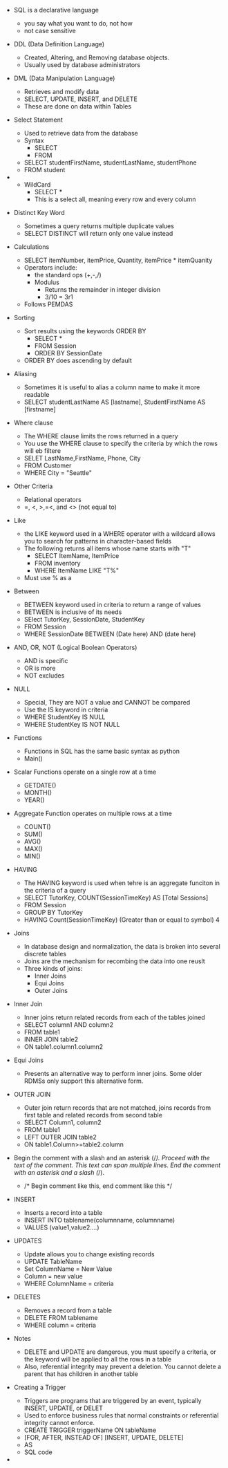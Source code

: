 
- SQL is a declarative language
	- you say what you want to do, not how 
	- not case sensitive

- DDL (Data Definition Language)
	- Created, Altering, and Removing database objects. 
	- Usually used by database administrators

- DML (Data Manipulation Language)
	- Retrieves and modify data
	- SELECT, UPDATE, INSERT, and DELETE
	- These are done on data within Tables 

- Select Statement 
	- Used to retrieve data from the database
	- Syntax
		- SELECT <columnName>
		- FROM <tableName>
	- SELECT studentFirstName, studentLastName, studentPhone
	- FROM student

- * WildCard
	- SELECT * 
	- This is a select all, meaning every row and every column

- Distinct Key Word
	- Sometimes a query returns multiple duplicate values
	- SELECT DISTINCT will return only one value instead

- Calculations
	- SELECT itemNumber, itemPrice, Quantity, itemPrice * itemQuanity
	- Operators include:
		- the standard ops (+,-,/)
		- Modulus
			- Returns the remainder in integer division 
			- 3/10 = 3r1 
	- Follows PEMDAS

- Sorting
	- Sort results using the keywords ORDER BY
		- SELECT *
		- FROM Session
		- ORDER BY SessionDate
	- ORDER BY does ascending by default

- Aliasing
	- Sometimes it is useful to alias a column name to make it more readable
	- SELECT studentLastName AS [lastname], StudentFirstName AS [firstname]

- Where clause
	- The WHERE clause limits the rows returned in a query
	- You use the WHERE clause to specify the criteria by which the rows will eb filtere
	- SELET LastName,FirstName, Phone, City
	- FROM Customer
	- WHERE City = "Seattle"

- Other Criteria
	- Relational operators
	- =, <, >,=<, and <> (not equal to)

- Like
	- the LIKE keyword used in a WHERE operator with a wildcard allows you to search for patterns in character-based fields
	- The following returns all items whose name starts with "T"
		- SELECT ItemName, ItemPrice
		- FROM inventory
		- WHERE ItemName LIKE "T%"
	- Must use % as a 

- Between
	- BETWEEN keyword used in criteria to return a range of values
	- BETWEEN is inclusive of its needs
	- SElect TutorKey, SessionDate, StudentKey
	- FROM Session
	- WHERE SessionDate BETWEEN (Date here) AND (date here)

- AND, OR, NOT (Logical Boolean Operators)
	- AND is specific
	- OR is more
	- NOT excludes 

- NULL 
	- Special, They are NOT a value and CANNOT be compared
	- Use the IS keyword in criteria 
	- WHERE StudentKey IS NULL
	- WHERE StudentKey IS NOT NULL

- Functions
	- Functions in SQL has the same basic syntax as python
	- Main()

- Scalar Functions operate on a single row at a time
	- GETDATE()
	- MONTH()
	- YEAR()

- Aggregate Function operates on multiple rows at a time
	- COUNT()
	- SUM()
	- AVG()
	- MAX()
	- MIN()

- HAVING
	- The HAVING keyword is used when tehre is an aggregate funciton in the criteria of a query
	- SELECT TutorKey, COUNT(SessionTimeKey) AS [Total Sessions]
	- FROM Session
	- GROUP BY TutorKey
	- HAVING Count(SessionTimeKey) (Greater than or equal to symbol) 4

- Joins
	- In database design and normalization, the data is broken into several discrete tables
	- Joins are the mechanism for recombing the data into one reuslt 
	- Three kinds of joins:
		- Inner Joins 
		- Equi Joins 
		- Outer Joins 

- Inner Join 
	- Inner joins return related records from each of the tables joined
	- SELECT column1 AND column2
	- FROM table1
	- INNER JOIN table2
	- ON table1.column1.column2

- Equi Joins
	- Presents an alternative way to perform inner joins. Some older RDMSs only support this alternative form. 

- OUTER JOIN 
	- Outer join return records that are not matched, joins records from first table and related records from second table
	- SELECT Column1, column2
	- FROM table1
	- LEFT OUTER JOIN table2
	- ON table1.Column>=table2.column

-  Begin the comment with a slash and an asterisk (/*). Proceed with the text of the comment. This text can span multiple lines. End the comment with an asterisk and a slash (*/).
	- /* Begin comment like this, end comment like this */

- INSERT
	- Inserts a record into a table
	- INSERT INTO tablename(columnname, columnname)
	- VALUES (value1,value2....)

- UPDATES
	- Update allows you to change existing records
	- UPDATE TableName
	- Set ColumnName = New Value
	- Column = new value
	- WHERE ColumnName = criteria 

- DELETES
	- Removes a record from a table
	- DELETE FROM tablename
	- WHERE column = criteria 

- Notes
	- DELETE and UPDATE are dangerous, you must specify a criteria, or the keyword will be applied to all the rows in a table
	- Also, referential integrity may prevent a deletion. You cannot delete a parent that has children in another table

- Creating a Trigger
	- Triggers are programs that are triggered by an event, typically INSERT, UPDATE, or DELET
	- Used to enforce business rules that normal constraints or referential integrity cannot enforce. 
	- CREATE TRIGGER triggerName ON tableName
	- [FOR, AFTER, INSTEAD OF] [INSERT, UPDATE, DELETE]
	- AS
	- SQL code

- 